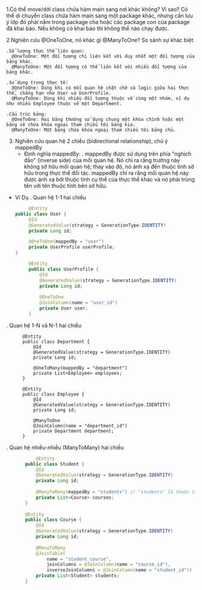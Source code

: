 1.Có thể move/dời class chứa hàm main sang nơi khác không? Vì sao?
  Có thể di chuyển class chứa hàm main sang một package khác, nhưng cần lưu ý lớp đó phải nằm trong package cha hoặc các package con của package đã khai báo. Nếu không có khai báo thì không thể nào chạy được.

2.Nghiên cứu @OneToOne, nó khác gì @ManyToOne?
  So sánh sự khác biệt
  
    .Số lượng thực thể liên quan:
      @OneToOne: Một đối tượng chỉ liên kết với duy nhất một đối tượng của bảng khác.
      @ManyToOne: Một đối tượng có thể liên kết với nhiều đối tượng của bảng khác.  
      
    .Sử dụng trong thực tế:
      @OneToOne: Dùng khi có mối quan hệ chặt chẽ và logic giữa hai thực thể, chẳng hạn như User và UserProfile.
      @ManyToOne: Dùng khi nhiều đối tượng thuộc về cùng một nhóm, ví dụ như nhiều Employee thuộc về một Department.
    
    .Cấu trúc bảng:
      @OneToOne: Hai bảng thường sử dụng chung một khóa chính hoặc một bảng sẽ chứa khóa ngoại tham chiếu tới bảng kia.
      @ManyToOne: Một bảng chứa khóa ngoại tham chiếu tới bảng chủ.
  
3. Nghiên cứu quan hệ 2 chiều (bidirectional relationship), chú ý mappedBy
   - Định nghĩa mappedBy:
      . mappedBy được sử dụng trên phía "nghịch đảo" (inverse side) của mối quan hệ. Nó chỉ ra rằng trường này không sở hữu mối quan hệ; thay vào đó, nó ánh xạ đến thuộc tính sở hữu trong thực thể đối tác.  mappedBy chỉ ra rằng mối quan hệ này được ánh xạ bởi thuộc tính cụ thể của thực thể khác và nó phải trùng tên với tên thuộc tính bên sở hữu.
  
  - Ví Dụ
    . Quan hệ 1-1 hai chiều
     ```java
          @Entity
     public class User {
          @Id
          @GeneratedValue(strategy = GenerationType.IDENTITY)
          private Long id;

          @OneToOne(mappedBy = "user")
          private UserProfile userProfile;
    }

          @Entity
          public class UserProfile {
              @Id
              @GeneratedValue(strategy = GenerationType.IDENTITY)
              private Long id;
          
              @OneToOne
              @JoinColumn(name = "user_id")
              private User user;
          }


  . Quan hệ 1-N và N-1 hai chiều
  
          @Entity
          public class Department {
              @Id
              @GeneratedValue(strategy = GenerationType.IDENTITY)
              private Long id;
          
              @OneToMany(mappedBy = "department")
              private List<Employee> employees;
          }
          
          @Entity
          public class Employee {
              @Id
              @GeneratedValue(strategy = GenerationType.IDENTITY)
              private Long id;
          
              @ManyToOne
              @JoinColumn(name = "department_id")
              private Department department;
          }


 . Quan hệ nhiều-nhiều (ManyToMany) hai chiều
 ```java
            @Entity
        public class Student {
            @Id
            @GeneratedValue(strategy = GenerationType.IDENTITY)
            private Long id;
        
            @ManyToMany(mappedBy = "students") // "students" là thuộc tính bên Course
            private List<Course> courses;
        }
        
        @Entity
        public class Course {
            @Id
            @GeneratedValue(strategy = GenerationType.IDENTITY)
            private Long id;
        
            @ManyToMany
            @JoinTable(
                name = "student_course",
                joinColumns = @JoinColumn(name = "course_id"),
                inverseJoinColumns = @JoinColumn(name = "student_id"))
            private List<Student> students;
        }

  
          

